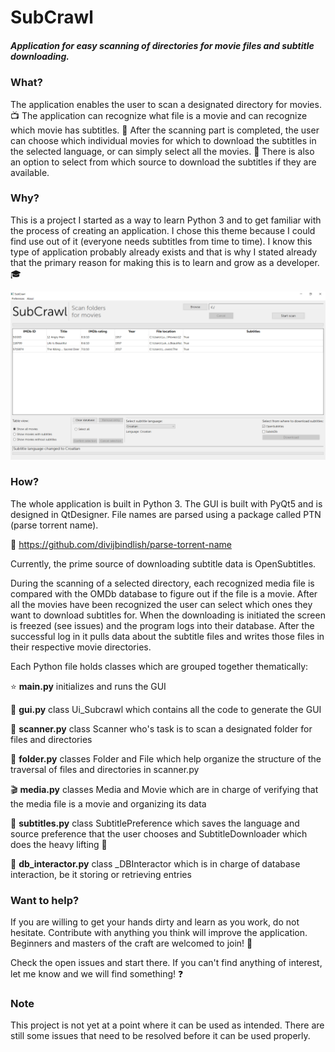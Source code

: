 # **SubCrawl**

##### Application for easy scanning of directories for movie files and subtitle downloading.

### What?

The application enables the user to scan a designated directory for movies. :tv:
The application can recognize what file is a movie and can recognize which movie has subtitles. :movie_camera:
After the scanning part is completed, the user can choose which individual movies for which to download the 
subtitles in the selected language, or can simply select all the movies. :japan:
There is also an option to select from which source to download the subtitles if they are available.

### Why?

This is a project I started as a way to learn Python 3 and to get familiar with the process of creating an application. I chose this theme because I could find use out of it (everyone needs subtitles from time to time). I know this type of application probably already exists and that is why I stated already that the primary reason for making this is to learn and grow as a developer. :mortar_board:

![GUI example](ui_example.png "GUI example")

### How?

The whole application is built in Python 3. The GUI is built with PyQt5 and is designed in QtDesigner.
File names are parsed using a package called PTN (parse torrent name).

:mega: https://github.com/divijbindlish/parse-torrent-name

Currently, the prime source of downloading subtitle data is OpenSubtitles. 

During the scanning of a selected directory, each recognized media file is compared with the OMDb database to figure out if the file is a movie. After all the movies have been recognized the user can select which ones they want to download subtitles for. When the downloading is initiated the screen is freezed (see issues) and the program logs into their database. After the successful log in it pulls data about the subtitle files and writes those files in their respective movie directories.

Each Python file holds classes which are grouped together thematically:


:star: **main.py** initializes and runs the GUI

:iphone: **gui.py** class Ui_Subcrawl which contains all the code to generate the GUI

:fax: **scanner.py** class Scanner who's task is to scan a designated folder for files and directories

:file_folder: **folder.py** classes Folder and File which help organize the structure of the traversal of files and directories in scanner.py

:clapper: **media.py** classes Media and Movie which are in charge of verifying that the media file is a movie and organizing its data

:page_facing_up: **subtitles.py** class SubtitlePreference which saves the language and source preference that the user chooses and SubtitleDownloader which does the heavy lifting :muscle:

:floppy_disk: **db_interactor.py** class _DBInteractor which is in charge of database interaction, be it storing or retrieving entries

### Want to help?

If you are willing to get your hands dirty and learn as you work, do not hesitate. Contribute with anything you think will improve the application. Beginners and masters of the craft are welcomed to join! :muscle:

Check the open issues and start there. If you can't find anything of interest, let me know and we will find something! :question:

### Note

This project is not yet at a point where it can be used as intended. There are still some issues that need to be resolved before it can be used properly.
